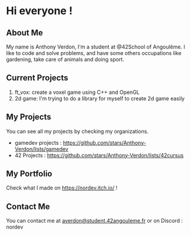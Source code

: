 # Hi everyone !

## About Me
My name is Anthony Verdon, I'm a student at @42School of Angoulême. I like to code and solve problems, and have some others occupations like gardening, take care of animals and doing sport.

## Current Projects
1. ft_vox: create a voxel game using C++ and OpenGL
2. 2d game: I'm trying to do a library for myself to create 2d game easily

## My Projects
You can see all my projects by checking my organizations. 
- gamedev projects : https://github.com/stars/Anthony-Verdon/lists/gamedev
- 42 Projects : https://github.com/stars/Anthony-Verdon/lists/42cursus

## My Portfolio 
Check what I made on https://nordev.itch.io/ !

## Contact Me
You can contact me at averdon@student.42angouleme.fr or on Discord : nordev
